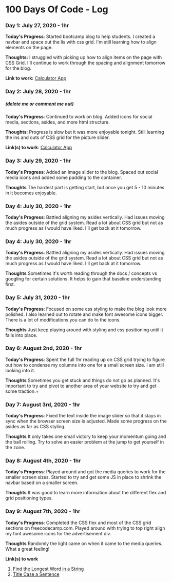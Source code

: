 # 100 Days Of Code - Log

### Day 1: July 27, 2020 - 1hr

**Today's Progress**: Started bootcamp blog to help students. I created a navbar and space out the lis with css grid. I'm still learning how to align elements on the page. 

**Thoughts:** I struggled with picking up how to align items on the page with CSS Grid. I'll continue to work through the spacing and alignment tomorrow for the blog.

**Link to work:** [Calculator App](http://www.example.com)

### Day 2: July 28, 2020 - 1hr
##### (delete me or comment me out)

**Today's Progress**: Continued to work on blog. Added icons for social media, sections, asides, and more html structure.

**Thoughts**: Progress is slow but it was more enjoyable tonight. Still learning the ins and outs of CSS grid for the picture slider.

**Link(s) to work**: [Calculator App](http://www.example.com)


### Day 3: July 29, 2020 - 1hr

**Today's Progress**: Added an image slider to the blog. Spaced out social media icons and added some padding to the container.

**Thoughts** The hardest part is getting start, but once you get 5 - 10 minutes in it becomes enjoyable.

### Day 4: July 30, 2020 - 1hr

**Today's Progress**: Battled aligning my asides vertically. Had issues moving the asides outside of the grid system. Read a lot about CSS grid but not as much progress as I would have liked. I'll get back at it tomorrow.

### Day 4: July 30, 2020 - 1hr

**Today's Progress**: Battled aligning my asides vertically. Had issues moving the asides outside of the grid system. Read a lot about CSS grid but not as much progress as I would have liked. I'll get back at it tomorrow.

**Thoughts** Sometimes it's worth reading through the docs / concepts vs googling for certain solutions. It helps to gain that baseline understanding first.

### Day 5: July 31, 2020 - 1hr

**Today's Progress**: Focused on some css styling to make the blog look more polished. I also learned out to rotate and make font awesome icons bigger. There is a lot of modifications you can do to the icons. 

**Thoughts** Just keep playing around with styling and css positioning until it falls into place.

### Day 6: August 2nd, 2020 - 1hr

**Today's Progress**: Spent the full 1hr reading up on CSS grid trying to figure out how to condense my columns into one for a small screen size. I am still looking into it.

**Thoughts** Sometimes you get stuck and things do not go as planned. It's important to try and pivot to another area of your website to try and get some traction.+

### Day 7: August 3rd, 2020 - 1hr

**Today's Progress**: Fixed the text inside the image slider so that it stays in sync when the browser screen size is adjusted. Made some progress on the asides as far as CSS styling.

**Thoughts** It only takes one small victory to keep your momentum going and the ball rolling. Try to solve an easier problem at the jump to get yourself in the zone.

### Day 8: August 4th, 2020 - 1hr

**Today's Progress**: Played around and got the media queries to work for the smaller screen sizes. Started to try and get some JS in place to shrink the navbar based on a smaller screen.

**Thoughts** It was good to learn more information about the different flex and grid positioning types.

### Day 9: August 7th, 2020 - 1hr

**Today's Progress**: Completed the CSS flex and most of the CSS grid sections on freecodecamp.com. Played around with trying to top right align my font awesome icons for the advertisement div.

**Thoughts** Randomly the light came on when it came to the media queries. What a great feeling!



**Link(s) to work**
1. [Find the Longest Word in a String](https://www.freecodecamp.com/challenges/find-the-longest-word-in-a-string)
2. [Title Case a Sentence](https://www.freecodecamp.com/challenges/title-case-a-sentence)
